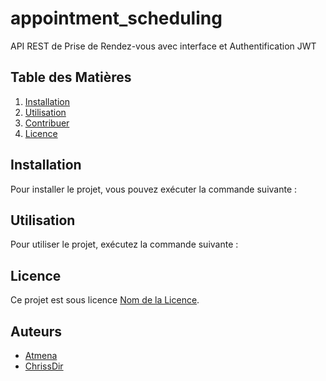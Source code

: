 # appointment_scheduling
API REST de Prise de Rendez-vous avec interface et Authentification JWT

## Table des Matières

1. [Installation](#installation)
2. [Utilisation](#utilisation)
3. [Contribuer](#contribuer)
4. [Licence](#licence)

## Installation

Pour installer le projet, vous pouvez exécuter la commande suivante :

## Utilisation

Pour utiliser le projet, exécutez la commande suivante :

## Licence

Ce projet est sous licence [Nom de la Licence](lien-vers-la-licence).

## Auteurs

- [Atmena](https://github.com/Atmena)
- [ChrissDir](https://github.com/ChrissDir)
